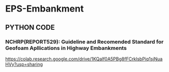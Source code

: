 # EPS-Embankment
## PYTHON CODE
### NCHRP(REPORT529): Guideline and Recomended Standard for Geofoam Apllications in Highway Embankments
https://colab.research.google.com/drive/1KQalf0A5PBg8fFCrklsbPiq1sjNuaHVy?usp=sharing
